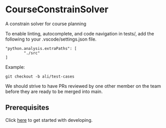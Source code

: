 # CourseConstrainSolver
A constrain solver for course planning


To enable linting, autocomplete, and code navigation in tests/, add the following to your .vscode/settings.json file.
```
"python.analysis.extraPaths": [
        "./src"
]
```

Example:
```
git checkout -b ali/test-cases
```

We should strive to have PRs reviewed by one other member on the team before they are ready to be merged into main.

## Prerequisites

Click [here](https://github.com/ChapSpace/CourseConstrainSolver/blob/main/GettingStarted.md) to get started with developing.
